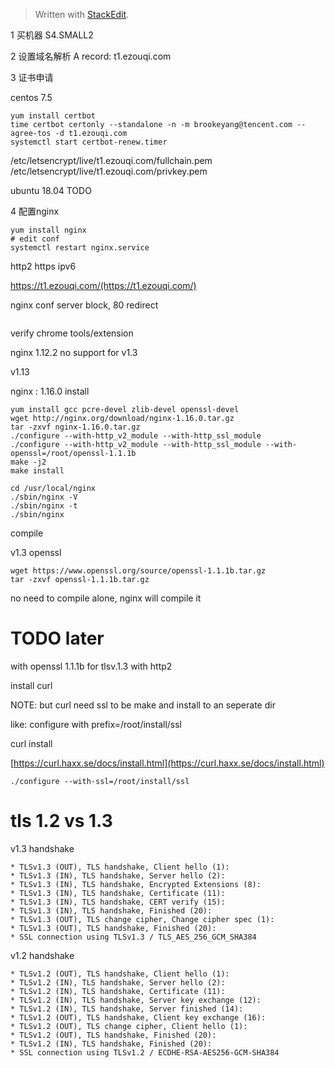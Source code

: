 


> Written with [StackEdit](https://stackedit.io/).


1 买机器
S4.SMALL2

2 设置域名解析
A record: t1.ezouqi.com

3 证书申请

centos 7.5
```
yum install certbot
time certbot certonly --standalone -n -m brookeyang@tencent.com --agree-tos -d t1.ezouqi.com
systemctl start certbot-renew.timer
```
/etc/letsencrypt/live/t1.ezouqi.com/fullchain.pem
/etc/letsencrypt/live/t1.ezouqi.com/privkey.pem


ubuntu 18.04
TODO

4 配置nginx
```
yum install nginx
# edit conf
systemctl restart nginx.service
```
http2
https
ipv6

https://t1.ezouqi.com/(https://t1.ezouqi.com/)

nginx conf server block, 80 redirect
```
```

verify chrome tools/extension

nginx 1.12.2 no support for v1.3

v1.13


nginx : 1.16.0 install
```
yum install gcc pcre-devel zlib-devel openssl-devel
wget http://nginx.org/download/nginx-1.16.0.tar.gz
tar -zxvf nginx-1.16.0.tar.gz
./configure --with-http_v2_module --with-http_ssl_module
./configure --with-http_v2_module --with-http_ssl_module --with-openssl=/root/openssl-1.1.1b
make -j2
make install

cd /usr/local/nginx
./sbin/nginx -V
./sbin/nginx -t
./sbin/nginx
```
compile


v1.3 openssl

```
wget https://www.openssl.org/source/openssl-1.1.1b.tar.gz
tar -zxvf openssl-1.1.1b.tar.gz
```
no need to compile alone, nginx will compile it

# TODO later
with openssl 1.1.1b for tlsv.1.3
with http2

install curl 

NOTE: but curl need ssl to be make and install to an seperate dir

like: configure with prefix=/root/install/ssl

curl install


[https://curl.haxx.se/docs/install.html](https://curl.haxx.se/docs/install.html)

```
./configure --with-ssl=/root/install/ssl

```

# tls 1.2 vs 1.3
v1.3 handshake
```
* TLSv1.3 (OUT), TLS handshake, Client hello (1):
* TLSv1.3 (IN), TLS handshake, Server hello (2):
* TLSv1.3 (IN), TLS handshake, Encrypted Extensions (8):
* TLSv1.3 (IN), TLS handshake, Certificate (11):
* TLSv1.3 (IN), TLS handshake, CERT verify (15):
* TLSv1.3 (IN), TLS handshake, Finished (20):
* TLSv1.3 (OUT), TLS change cipher, Change cipher spec (1):
* TLSv1.3 (OUT), TLS handshake, Finished (20):
* SSL connection using TLSv1.3 / TLS_AES_256_GCM_SHA384

```

v1.2 handshake
```
* TLSv1.2 (OUT), TLS handshake, Client hello (1):
* TLSv1.2 (IN), TLS handshake, Server hello (2):
* TLSv1.2 (IN), TLS handshake, Certificate (11):
* TLSv1.2 (IN), TLS handshake, Server key exchange (12):
* TLSv1.2 (IN), TLS handshake, Server finished (14):
* TLSv1.2 (OUT), TLS handshake, Client key exchange (16):
* TLSv1.2 (OUT), TLS change cipher, Client hello (1):
* TLSv1.2 (OUT), TLS handshake, Finished (20):
* TLSv1.2 (IN), TLS handshake, Finished (20):
* SSL connection using TLSv1.2 / ECDHE-RSA-AES256-GCM-SHA384
```
<!--stackedit_data:
eyJoaXN0b3J5IjpbLTIwMTc0MjI2MjksMTg5OTE5MjEwNywxMT
cyODA1MTc1LC04OTk4MjUwMDMsNDE5MjM1MzE3LC0xNzQ5MTMw
MDYsNTc0MTExNjUzLC0xNzgyODg4MjgxLDk4NjQwNDY2LDE0Nj
cwNTA0MjksMTQwMjc0MTI0MiwtMjE1ODc2NjczLC0xOTU3MjI1
MzMxLC0xNjYzMzAwNjQ2LDIyMzA4MjQ2MSwxNTU2NTE5OTEyLC
04NDcwMDA5MTYsMjEwMjIxMTIyMSwtMjY3Njk1NTY4XX0=
-->
